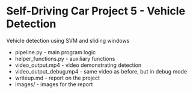 # Self-Driving Car Project 5 - Vehicle Detection
Vehicle detection using SVM and sliding windows

* pipeline.py - main program logic
* helper_functions.py - auxiliary functions
* video_output.mp4 - video demonstrating detection
* video_output_debug.mp4 - same video as before, but in debug mode
* writeup.md - report on the project
* images/ - images for the report
